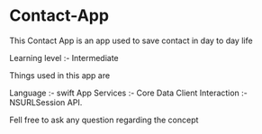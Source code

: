 # Contact-App
This Contact App is an app used to save contact in day to day life

Learning level :- Intermediate  

Things used in this app are

Language     :- swift
App Services :- Core Data
Client Interaction :- NSURLSession API.

Fell free to ask any question regarding the concept

